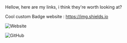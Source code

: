 Hellow, here are my links, i think they're worth looking at?

Cool custom Badge website : https://img.shields.io

![Website](https://goboun.github.io/hebc/portfolio/main)

![GitHub](https://github.com/Goboun)
